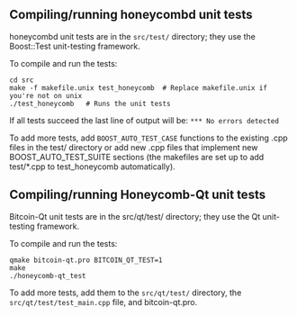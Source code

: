 Compiling/running honeycombd unit tests
------------------------------------

honeycombd unit tests are in the `src/test/` directory; they
use the Boost::Test unit-testing framework.

To compile and run the tests:

	cd src
	make -f makefile.unix test_honeycomb  # Replace makefile.unix if you're not on unix
	./test_honeycomb   # Runs the unit tests

If all tests succeed the last line of output will be:
`*** No errors detected`

To add more tests, add `BOOST_AUTO_TEST_CASE` functions to the existing
.cpp files in the test/ directory or add new .cpp files that
implement new BOOST_AUTO_TEST_SUITE sections (the makefiles are
set up to add test/*.cpp to test_honeycomb automatically).


Compiling/running Honeycomb-Qt unit tests
---------------------------------------

Bitcoin-Qt unit tests are in the src/qt/test/ directory; they
use the Qt unit-testing framework.

To compile and run the tests:

	qmake bitcoin-qt.pro BITCOIN_QT_TEST=1
	make
	./honeycomb-qt_test

To add more tests, add them to the `src/qt/test/` directory,
the `src/qt/test/test_main.cpp` file, and bitcoin-qt.pro.
